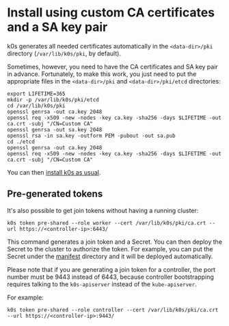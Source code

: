 # Install using custom CA certificates and a SA key pair

k0s generates all needed certificates automatically in the `<data-dir>/pki` directory (`/var/lib/k0s/pki`, by default).  

Sometimes, however, you need to have the CA certificates and SA key pair in advance. Fortunately, to make this work, you just need to put the appropriate files in the `<data-dir>/pki` and `<data-dir>/pki/etcd` directories:

```shell
export LIFETIME=365
mkdir -p /var/lib/k0s/pki/etcd
cd /var/lib/k0s/pki
openssl genrsa -out ca.key 2048
openssl req -x509 -new -nodes -key ca.key -sha256 -days $LIFETIME -out ca.crt -subj "/CN=Custom CA"
openssl genrsa -out sa.key 2048
openssl rsa -in sa.key -outform PEM -pubout -out sa.pub
cd ./etcd
openssl genrsa -out ca.key 2048
openssl req -x509 -new -nodes -key ca.key -sha256 -days $LIFETIME -out ca.crt -subj "/CN=Custom CA"
```

You can then [install k0s as usual](./install.md).

## Pre-generated tokens

It's also possible to get join tokens without having a running cluster:

```shell
k0s token pre-shared --role worker --cert /var/lib/k0s/pki/ca.crt --url https://<controller-ip>:6443/
```

This command generates a join token and a Secret. You can then deploy the Secret to the cluster to authorize the token.
For example, you can put the Secret under the [manifest](manifests.md) directory and it will be deployed automatically.

Please note that if you are generating a join token for a controller, the port number must be 9443 instead of 6443, because controller bootstrapping requires talking to the `k0s-apiserver` instead of the `kube-apiserver`.

For example:

```shell
k0s token pre-shared --role controller --cert /var/lib/k0s/pki/ca.crt --url https://<controller-ip>:9443/
```
